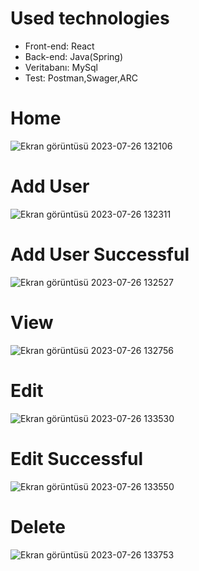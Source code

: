 # Used technologies

* Front-end: React
* Back-end: Java(Spring)
* Veritabanı: MySql
* Test: Postman,Swager,ARC
# Home
![Ekran görüntüsü 2023-07-26 132106](https://github.com/AlperenEkici/FullStackCrud/assets/73301836/268c7dc6-3946-4737-bb40-4a9b335f7a7b)
# Add User
![Ekran görüntüsü 2023-07-26 132311](https://github.com/AlperenEkici/FullStackCrud/assets/73301836/1d20da72-b704-4803-a5cf-15444d078517)
# Add User Successful
![Ekran görüntüsü 2023-07-26 132527](https://github.com/AlperenEkici/FullStackCrud/assets/73301836/bfb11710-00ad-4619-abfd-e10ac6b273fb)
# View
![Ekran görüntüsü 2023-07-26 132756](https://github.com/AlperenEkici/FullStackCrud/assets/73301836/d1ea21ab-fce0-4e30-a1e3-17d346bc1e3a)
# Edit
![Ekran görüntüsü 2023-07-26 133530](https://github.com/AlperenEkici/FullStackCrud/assets/73301836/d140d96b-621f-4d96-bff9-9446c52c909d)
# Edit Successful
![Ekran görüntüsü 2023-07-26 133550](https://github.com/AlperenEkici/FullStackCrud/assets/73301836/38b835d6-6726-465c-8ba1-b8b3fd454737)
# Delete 
![Ekran görüntüsü 2023-07-26 133753](https://github.com/AlperenEkici/FullStackCrud/assets/73301836/b2109dcf-33f5-41fa-999a-bf444e5430f7)

